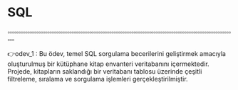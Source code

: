 # SQL 
▫️▫️▫️▫️▫️▫️▫️▫️▫️▫️▫️▫️▫️▫️▫️▫️▫️▫️▫️▫️▫️▫️▫️▫️▫️▫️▫️▫️▫️▫️▫️▫️▫️▫️▫️▫️▫️▫️▫️▫️▫️▫️▫️▫️▫️▫️▫️▫️▫️▫️▫️▫️▫️▫️▫️▫️▫️▫️▫️▫️▫️▫️▫️▫️▫️▫️▫️▫️▫️▫️▫️▫️▫️▫️▫️▫️▫️▫️▫️▫️▫️▫️▫️▫️▫️▫️▫️▫️▫️▫️▫️▫️▫️▫️▫️▫️▫️▫️▫️▫️▫️▫️▫️▫️

👉odev_1 : Bu ödev, temel SQL sorgulama becerilerini geliştirmek amacıyla oluşturulmuş bir kütüphane 
kitap envanteri veritabanını içermektedir. Projede, kitapların saklandığı bir veritabanı tablosu 
üzerinde çeşitli filtreleme, sıralama ve sorgulama işlemleri gerçekleştirilmiştir.


